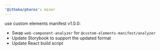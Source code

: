 ```yaml
---
'@ithaka/pharos': minor
---
```


use custom elements manifest v1.0.0:

* Swap `web-component-analyzer` for `@custom-elements-manifest/analyzer`
* Update Storybook to support the updated format
* Update React build script
